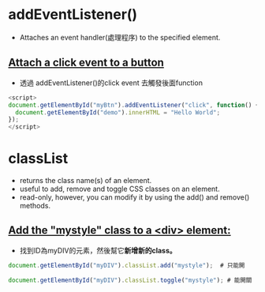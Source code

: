 # addEventListener()
- Attaches an event handler(處理程序) to the specified element.

## <a href = 'https://www.w3schools.com/jsref/tryit.asp?filename=tryjsref_element_addeventlistener'> Attach a **click event** to a button</a>
- 透過 addEventListener()的click event 去觸發後面function
```javascript
<script>
document.getElementById("myBtn").addEventListener("click", function() {
  document.getElementById("demo").innerHTML = "Hello World";
});
</script>
```
# classList 
- returns the class name(s) of an element.
- useful to add, remove and toggle CSS classes on an element.
- read-only, however, you can modify it by using the add() and remove() methods.
## <a href = 'https://www.w3schools.com/jsref/tryit.asp?filename=tryjsref_element_classlist_add'> Add the "mystyle" class to a \<div> element:</a>
- 找到ID為myDIV的元素，然後幫它**新增新的class。**
```javascript
document.getElementById("myDIV").classList.add("mystyle");  # 只能開
  
document.getElementById("myDIV").classList.toggle("mystyle"); # 能開關
 ```
